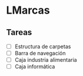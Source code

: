 # LMarcas 
## Tareas
- [ ] Estructura de carpetas
- [ ] Barra de navegación
- [ ] Caja industria alimentaria
- [ ] Caja informática